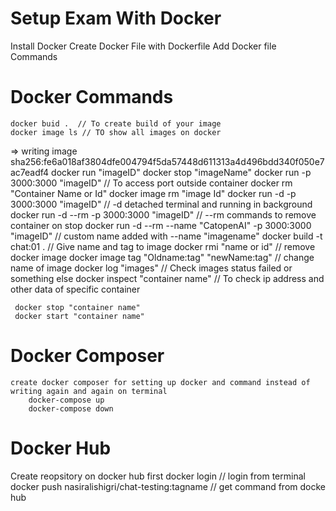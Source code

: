 # Setup Exam With Docker 

Install Docker 
Create Docker File with Dockerfile
Add Docker file Commands

# Docker Commands
    docker buid .  // To create build of your image
    docker image ls // TO show all images on docker
 => writing image sha256:fe6a018af3804dfe004794f5da57448d611313a4d496bdd340f050e7ac7eadf4 
    docker run "imageID"
    docker stop "imageName" 
    docker run -p 3000:3000 "imageID"   // To access port outside container
    docker rm "Container Name or Id"
    docker image rm "image Id"
     docker run -d -p 3000:3000 "imageID"   //  -d detached terminal and running in background
    docker run -d --rm -p 3000:3000 "imageID"   // --rm commands to remove container on stop
    docker run -d --rm --name "CatopenAI" -p 3000:3000 "imageID"  // custom name added with --name "imagename"
     docker build -t chat:01 . // Give name and tag to image 
     docker rmi "name or id" // remove docker image
     docker image tag "Oldname:tag" "newName:tag" // change name of image
     docker log "images" // Check images status failed or something else
     docker inspect "container name" // To check ip address and other data of specific container

     docker stop "container name"
     docker start "container name" 

# Docker Composer
    create docker composer for setting up docker and command instead of writing again and again on terminal
        docker-compose up
        docker-compose down

# Docker Hub
Create reopsitory on docker hub first
docker login // login from terminal
docker push nasiralishigri/chat-testing:tagname // get command from docke hub
